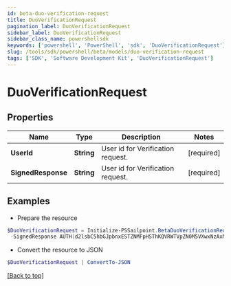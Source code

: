 ```yaml
---
id: beta-duo-verification-request
title: DuoVerificationRequest
pagination_label: DuoVerificationRequest
sidebar_label: DuoVerificationRequest
sidebar_class_name: powershellsdk
keywords: ['powershell', 'PowerShell', 'sdk', 'DuoVerificationRequest'] 
slug: /tools/sdk/powershell/beta/models/duo-verification-request
tags: ['SDK', 'Software Development Kit', 'DuoVerificationRequest']
---
```



# DuoVerificationRequest

## Properties

Name | Type | Description | Notes
------------ | ------------- | ------------- | -------------
**UserId** |  **String** | User id for Verification request. | [required]
**SignedResponse** |  **String** | User id for Verification request. | [required]

## Examples

- Prepare the resource
```powershell
$DuoVerificationRequest = Initialize-PSSailpoint.BetaDuoVerificationRequest  -UserId 2c9180947f0ef465017f215cbcfd004b `
 -SignedResponse AUTH|d2lsbC5hbGJpbnxESTZNMFpHSThKQVRWTVpZN0M5VXwxNzAxMjUzMDg5|f1f5f8ced5b340f3d303b05d0efa0e43b6a8f970:APP|d2lsbC5hbGJpbnxESTZNMFpHSThKQVRWTVpZN0M5VXwxNzAxMjU2NjE5|cb44cf44353f5127edcae31b1da0355f87357db2
```

- Convert the resource to JSON
```powershell
$DuoVerificationRequest | ConvertTo-JSON
```


[[Back to top]](#) 

